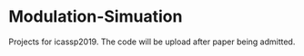 # Modulation-Simuation
Projects for icassp2019.
The code will be upload after paper being admitted.

